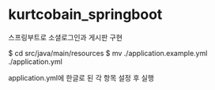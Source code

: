 # kurtcobain_springboot
스프링부트로 소셜로그인과 게시판 구현

$ cd src/java/main/resources
$ mv ./application.example.yml ./application.yml

application.yml에 한글로 된 각 항목 설정 후 실행
